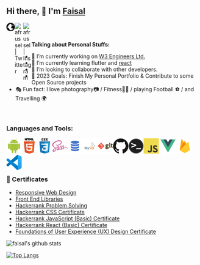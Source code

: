 <!--
**afrussel/afrussel** is a ✨ _special_ ✨ repository because its `README.md` (this file) appears on your GitHub profile.

Here are some ideas to get you started:

- 🔭 I’m currently working on [W3 Engineers Ltd.](https://w3engineers.com/)
- 🌱 I’m currently learning flutter and [react](https://reactjs.org/)
- 👯 I’m looking to collaborate on ...
- 🤔 I’m looking for help with ...
- 💬 Ask me about ...
- 📫 How to reach me: ...
- 😄 Pronouns: ...
- ⚡ Fun fact: ...
-->


## Hi there, 👋 I'm [Faisal][website]


[<img align="left" alt="afrussel.com" width="22px" src="https://raw.githubusercontent.com/iconic/open-iconic/master/svg/globe.svg" />][website]
[<img align="left" alt="afrussel | Twitter" width="22px" src="https://cdn.jsdelivr.net/npm/simple-icons@v3/icons/twitter.svg" />][twitter]
[<img align="left" alt="afrussel | Instagram" width="22px" src="https://cdn.jsdelivr.net/npm/simple-icons@v3/icons/instagram.svg" />][instagram]

[website]: [https://afrussel.com](https://afrussel.netlify.app/)
[twitter]: https://twitter.com/afrussel
[instagram]: https://instagram.com/russel_faisal
[linkedin]: https://www.linkedin.com/in/afrussel

<br /><br />

**Talking about Personal Stuffs:**

- 🔭 I’m currently working on [W3 Engineers Ltd.](https://w3engineers.com/)
- 🌱 I’m currently learning flutter and [react](https://reactjs.org/)
- 👯 I’m looking to collaborate with other developers.
- 🥅 2023 Goals: Finish My Personal Portfolio & Contribute to some Open Source projects
- 🎭 Fun fact: I love photography:camera: / Fitness🏋️‍♂️ / playing Football ⚽ / and Travelling 🌍

<br />

### Languages and Tools:

<code><img height="40px" src="https://raw.githubusercontent.com/github/explore/80688e429a7d4ef2fca1e82350fe8e3517d3494d/topics/javascript/javascript.png"></code>
<code><img height="40px" src="https://raw.githubusercontent.com/github/explore/80688e429a7d4ef2fca1e82350fe8e3517d3494d/topics/vue/vue.png"></code>
<img align="left" alt="Android" width="40px" src="https://github.com/devicons/devicon/blob/master/icons/android/android-original.svg"/>
<img align="left" alt="HTML5" width="40px" src="https://raw.githubusercontent.com/github/explore/80688e429a7d4ef2fca1e82350fe8e3517d3494d/topics/html/html.png" />
<img align="left" alt="CSS3" width="40px" src="https://raw.githubusercontent.com/github/explore/80688e429a7d4ef2fca1e82350fe8e3517d3494d/topics/css/css.png" />
<img align="left" alt="Sass" width="40px" src="https://raw.githubusercontent.com/github/explore/80688e429a7d4ef2fca1e82350fe8e3517d3494d/topics/sass/sass.png" />
<img align="left" alt="SQL" width="40px" src="https://raw.githubusercontent.com/github/explore/80688e429a7d4ef2fca1e82350fe8e3517d3494d/topics/sql/sql.png" />
<img align="left" alt="MySQL" width="40px" src="https://raw.githubusercontent.com/github/explore/80688e429a7d4ef2fca1e82350fe8e3517d3494d/topics/mysql/mysql.png" />
<img align="left" alt="Git" width="40px" src="https://raw.githubusercontent.com/github/explore/80688e429a7d4ef2fca1e82350fe8e3517d3494d/topics/git/git.png" />
<img align="left" alt="GitHub" width="40px" src="https://raw.githubusercontent.com/github/explore/78df643247d429f6cc873026c0622819ad797942/topics/github/github.png" />
<code><img height="40px" src="https://raw.githubusercontent.com/github/explore/80688e429a7d4ef2fca1e82350fe8e3517d3494d/topics/firebase/firebase.png"></code>
<img align="left" alt="terminal" width="40px" src="https://raw.githubusercontent.com/github/explore/80688e429a7d4ef2fca1e82350fe8e3517d3494d/topics/terminal/terminal.png" />
<img align="left" alt="Visual Studio Code" width="40px" src="https://raw.githubusercontent.com/github/explore/80688e429a7d4ef2fca1e82350fe8e3517d3494d/topics/visual-studio-code/visual-studio-code.png" />

<br />

### 📜 Certificates

- [Responsive Web Design](https://www.freecodecamp.org/certification/afrussel/responsive-web-design)
- [Front End Libraries](https://www.freecodecamp.org/certification/afrussel/front-end-libraries)
- [Hackerrank Problem Solving](https://www.hackerrank.com/certificates/159428e5dbcb)
- [Hackerrank CSS Certificate](https://www.hackerrank.com/certificates/20657f0faf96)
- [Hackerrank JavaScript (Basic) Certificate](https://www.hackerrank.com/certificates/21a11fab0a43)
- [Hackerrank React (Basic) Certificate]([https://www.hackerrank.com/certificates/21a11fab0a43](https://www.hackerrank.com/certificates/fcf8dc928501))
- [Foundations of User Experience (UX) Design Certificate](https://www.coursera.org/account/accomplishments/verify/H8XLWFC6GA9C?utm_source=link&utm_medium=certificate&utm_content=cert_image&utm_campaign=sharing_cta&utm_product=course)

![faisal's github stats](https://github-readme-stats.vercel.app/api?username=afrussel&show_icons=true&hide_border=true)

[![Top Langs](https://github-readme-stats.vercel.app/api/top-langs/?username=afrussel&show_icons=true&hide_border=true)](https://github.com/afrussel)

